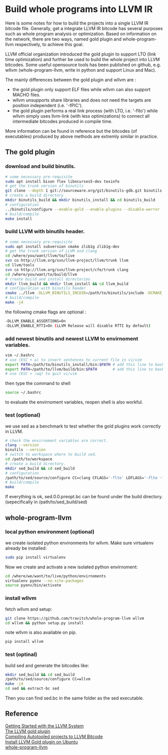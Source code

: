 # Build whole programs into LLVM IR

Here is some notes for how to build the projects into a single LLVM IR bitcode file. Generally, get a integrate LLVM IR bitcode has several purposes such as whole program analysis or optimization. Based on information on the network, there are two ways, named gold plugin and whole-program-llvm respectively, to achieve this goal.

LLVM official organization introduced the gold plugin to support LTO (link time optimization) and further be used to build the whole project into LLVM bitcodes. Some useful opensource tools has been published on github, e.g. wllvm (whole-program-llvm, write in python and support Linux and Mac). 

The mainly differences between the gold plugin and wllvm are :
* the gold plugin only support ELF files while wllvm can also support MACHO files.
* wllvm unsupports share libraries and does not need the targets are position independent (i.e. '-fPIC').
* the gold plugin performs a real link process (with LTO, i.e. '-flto') while wllvm simply uses llvm-link (with less optimizations) to connect all intermediate bitcodes produced in compile time. 

More information can be found in reference but the bitcodes (of executables) produced by above methods are extremly similar in practice.

## The gold plugin

### download and build binutils.
```sh
# some necessary pre-requisite
sudo apt install bison flex libncurses5-dev texinfo
# get the trunk version of binutils
git clone --depth 1 git://sourceware.org/git/binutils-gdb.git binutils
# create a build directory
mkdir binutils_build && mkdir binutils_install && cd binutils_build
# configuration
../binutils/configure --enable-gold --enable-plugins --disable-werror --prefix=/path/to/binutils_install
# build/compile
make install
```
### build LLVM with binutils header.
```sh
# some necessary pre-requisite
sudo apt install subversion cmake zlib1g zlib1g-dev
# get the trunk version of LLVM and clang
cd /where/you/want/llvm/to/live
svn co http://llvm.org/svn/llvm-project/llvm/trunk llvm
cd llvm/tools
svn co http://llvm.org/svn/llvm-project/cfe/trunk clang
cd /where/you/want/to/build/llvm
# create build and install directories
mkdir llvm_build && mkdir llvm_install && cd llvm_build
# configuration with binutils header
cmake ../llvm -DLLVM_BINUTILS_INCDIR=/path/to/binutils/include -DCMAKE_BUILD_TYPE=Release -DLLVM_TARGETS_TO_BUILD=X86 -DCMAKE_INSTALL_PREFIX=/path/to/llvm_install
# build/compile
make -j4
```
the following cmake flags are optional :
```sh
-DLLVM_ENABLE_ASSERTIONS=On
-DLLVM_ENABLE_RTTI=On (LLVM Release will disable RTTI by default)
```

### add newest binutils and newest LLVM to envirnoment variables.
```sh
vim ~/.bashrc
# use (ESC + a) to insert sentences to current file in vi/vim
export PATH=/path/to/binutils_install/bin:$PATH # add this line to bashrc
export PATH=/path/to/llvm/build/bin:$PATH       # add this line to bashrc
# use (ESC + :wq) to quit vi/vim
```
then type the command to shell
```sh
source ~/.bashrc
```
to evaluate the envirnoment variables, reopen shell is also workful.

### test (optional)

we use sed as a benchmark to test whether the gold plugins work correctly in LLVM.
```sh
# check the envirnoment variables are correct.
clang --version
binutils --version
# switch to workspace where to build sed.
cd /path/to/workspace
# create a build directory.
mkdir sed_build && cd sed_build
# configuration
/path/to/sed/source/configure CC=clang CFLAGS='-flto' LDFLAGS='-flto -fuse-ld=gold -Wl,-plugin-opt=save-temps'
# build/compile
make
```
If everything is ok, sed.0.0.preopt.bc can be found under the build directory. (sepecifically in /path/to/sed_build/sed)

## whole-program-llvm

### local python environment (optional)
we create isolated python environments for wllvm. Make sure virtualenv already be installed:
```sh
sudo pip install virtualenv 
```
Now we create and activate a new isolated python envirnoment:
```sh
cd /where/we/want/to/live/python/envirnoments
virtualenv pyenv --no-site-packages
source pyenv/bin/activate
```
### install wllvm
fetch wllvm and setup:
```sh
git clone https://github.com/travitch/whole-program-llvm wllvm
cd wllvm && python setup.py install
```
note wllvm is also available on pip.
```sh
pip install wllvm
```
### test (optinal)
build sed and generate the bitcodes like:
```sh
mkdir sed_build && cd sed_build
/path/to/sed/source/configure CC=wllvm
make -j4
cd sed && extract-bc sed
```
Then you can find sed.bc in the same folder as the sed executable.

## Reference

[Getting Started with the LLVM System](http://llvm.org/docs/GettingStarted.html)
<br>[The LLVM gold plugin](https://llvm.org/docs/GoldPlugin.html)
<br>[Compiling Autotooled projects to LLVM Bitcode](http://gbalats.github.io/2015/12/10/compiling-autotooled-projects-to-LLVM-bitcode.html)
<br>[Install LLVM Gold plugin on Ubuntu](https://github.com/SVF-tools/SVF/wiki/Install-LLVM-Gold-Plugin-on-Ubuntu)
<br>[whole-program-llvm](https://github.com/travitch/whole-program-llvm)
